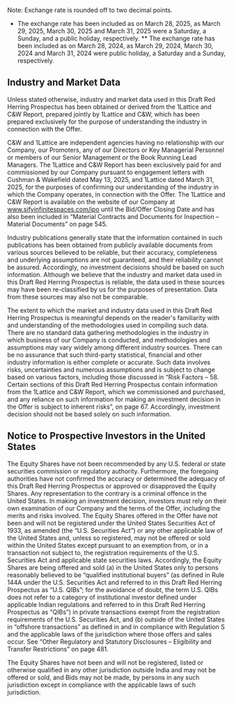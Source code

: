 Note: Exchange rate is rounded off to two decimal points.

* The exchange rate has been included as on March 28, 2025, as March 29, 2025, March 30, 2025 and March 31, 2025 were a Saturday, a Sunday, and a public holiday, respectively.
** The exchange rate has been included as on March 28, 2024, as March 29, 2024, March 30, 2024 and March 31, 2024 were public holiday, a Saturday and a Sunday, respectively.

## Industry and Market Data

Unless stated otherwise, industry and market data used in this Draft Red Herring Prospectus has been obtained or derived from the 1Lattice and C&W Report, prepared jointly by 1Lattice and C&W, which has been prepared exclusively for the purpose of understanding the industry in connection with the Offer.

C&W and 1Lattice are independent agencies having no relationship with our Company, our Promoters, any of our Directors or Key Managerial Personnel or members of our Senior Management or the Book Running Lead Managers. The 1Lattice and C&W Report has been exclusively paid for and commissioned by our Company pursuant to engagement letters with Cushman & Wakefield dated May 13, 2025, and 1Lattice dated March 31, 2025, for the purposes of confirming our understanding of the industry in which the Company operates, in connection with the Offer. The 1Lattice and C&W Report is available on the website of our Company at www.sifyinfinitespaces.com/ipo until the Bid/Offer Closing Date and has also been included in “Material Contracts and Documents for Inspection – Material Documents” on page 545.

Industry publications generally state that the information contained in such publications has been obtained from publicly available documents from various sources believed to be reliable, but their accuracy, completeness and underlying assumptions are not guaranteed, and their reliability cannot be assured. Accordingly, no investment decisions should be based on such information. Although we believe that the industry and market data used in this Draft Red Herring Prospectus is reliable, the data used in these sources may have been re-classified by us for the purposes of presentation. Data from these sources may also not be comparable.

The extent to which the market and industry data used in this Draft Red Herring Prospectus is meaningful depends on the reader's familiarity with and understanding of the methodologies used in compiling such data. There are no standard data gathering methodologies in the industry in which business of our Company is conducted, and methodologies and assumptions may vary widely among different industry sources. There can be no assurance that such third-party statistical, financial and other industry information is either complete or accurate. Such data involves risks, uncertainties and numerous assumptions and is subject to change based on various factors, including those discussed in “Risk Factors – 58. Certain sections of this Draft Red Herring Prospectus contain information from the 1Lattice and C&W Report, which we commissioned and purchased, and any reliance on such information for making an investment decision in the Offer is subject to inherent risks”, on page 67. Accordingly, investment decision should not be based solely on such information.

## Notice to Prospective Investors in the United States

The Equity Shares have not been recommended by any U.S. federal or state securities commission or regulatory authority. Furthermore, the foregoing authorities have not confirmed the accuracy or determined the adequacy of this Draft Red Herring Prospectus or approved or disapproved the Equity Shares. Any representation to the contrary is a criminal offence in the United States. In making an investment decision, investors must rely on their own examination of our Company and the terms of the Offer, including the merits and risks involved. The Equity Shares offered in the Offer have not been and will not be registered under the United States Securities Act of 1933, as amended (the “U.S. Securities Act”) or any other applicable law of the United States and, unless so registered, may not be offered or sold within the United States except pursuant to an exemption from, or in a transaction not subject to, the registration requirements of the U.S. Securities Act and applicable state securities laws. Accordingly, the Equity Shares are being offered and sold (a) in the United States only to persons reasonably believed to be “qualified institutional buyers” (as defined in Rule 144A under the U.S. Securities Act and referred to in this Draft Red Herring Prospectus as “U.S. QIBs”; for the avoidance of doubt, the term U.S. QIBs does not refer to a category of institutional investor defined under applicable Indian regulations and referred to in this Draft Red Herring Prospectus as “QIBs”) in private transactions exempt from the registration requirements of the U.S. Securities Act, and (b) outside of the United States in “offshore transactions” as defined in and in compliance with Regulation S and the applicable laws of the jurisdiction where those offers and sales occur. See “Other Regulatory and Statutory Disclosures – Eligibility and Transfer Restrictions” on page 481.

The Equity Shares have not been and will not be registered, listed or otherwise qualified in any other jurisdiction outside India and may not be offered or sold, and Bids may not be made, by persons in any such jurisdiction except in compliance with the applicable laws of such jurisdiction.